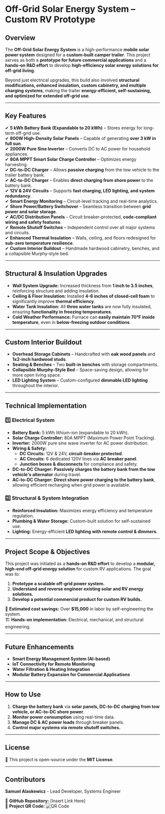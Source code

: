 # Off-Grid Solar Energy System – Custom RV Prototype

## Overview

The **Off-Grid Solar Energy System** is a high-performance **mobile solar power system** designed for a **custom-built camper trailer**. This project serves as both a **prototype for future commercial applications** and a **hands-on R&D effort** to develop **high-efficiency solar energy solutions for off-grid living**.

Beyond just electrical upgrades, this build also involved **structural modifications, enhanced insulation, custom cabinetry, and multiple charging systems**, making the trailer **energy-efficient, self-sustaining, and optimized for extended off-grid use**.

---

## **Key Features**
✔ **5 kWh Battery Bank (Expandable to 20 kWh)** – Stores energy for long-term off-grid use.  
✔ **800W High-Density Solar Panels** – Capable of generating **over 3 kW in full sun**.  
✔ **2000W Pure Sine Inverter** – Converts DC to AC power for household appliances.  
✔ **80A MPPT Smart Solar Charge Controller** – Optimizes energy harvesting.  
✔ **DC-to-DC Charger** – Allows **passive charging** from the tow vehicle to the trailer battery bank.  
✔ **AC-to-DC Charger** – Enables **direct charging from shore power** to the battery bank.  
✔ **12V & 24V Circuits** – Supports **fast charging, LED lighting, and system redundancy**.  
✔ **Smart Energy Monitoring** – Circuit-level tracking and real-time analytics.  
✔ **Shore Power/Battery Switchover** – Seamless transition between **grid power and solar storage**.  
✔ **AC/DC Distribution Panels** – Circuit breaker-protected, **code-compliant wiring and safety features**.  
✔ **Remote Shutoff Switches** – Independent control over all major systems and circuits.  
✔ **Enhanced Thermal Insulation** – Walls, ceiling, and floors redesigned for **sub-zero temperature resilience**.  
✔ **Custom Interior Buildout** – Handmade hardwood cabinetry, benches, and a collapsible Murphy-style bed.  

---

## **Structural & Insulation Upgrades**
- **Wall System Upgrade:** Increased thickness from **1 inch to 3.5 inches**, reinforcing structure and adding insulation.  
- **Ceiling & Floor Insulation:** Installed **4-6 inches of closed-cell foam** to significantly improve **thermal efficiency**.  
- **Water Tank Insulation:** All **three water tanks** are now fully insulated, ensuring **functionality in freezing temperatures**.  
- **Cold Weather Performance:** Furnace can **easily maintain 70°F inside temperature**, even in **below-freezing outdoor conditions**.  

---

## **Custom Interior Buildout**
- **Overhead Storage Cabinets** – Handcrafted with **oak wood panels** and **1x2-inch hardwood studs**.  
- **Seating & Benches** – Two **built-in benches** with storage compartments.  
- **Collapsible Murphy-Style Bed** – Space-saving design, allowing for more open living space.  
- **LED Lighting System** – Custom-configured **dimmable LED lighting** throughout the interior.  

---

## **Technical Implementation**
### **1️⃣ Electrical System**
- **Battery Bank:** 5 kWh lithium-ion (expandable to 20 kWh).  
- **Solar Charge Controller:** 80A MPPT (Maximum Power Point Tracking).  
- **Inverter:** 2000W pure sine wave inverter for AC power distribution.  
- **Wiring & Safety:**  
  - **DC Circuits:** 12V & 24V, **circuit-breaker protected**.  
  - **AC Circuits:** 6 dedicated 120V lines via **AC breaker panel**.  
  - **Junction boxes & disconnects** for compliance and safety.  
- **DC-to-DC Charger:** **Passively charges the battery bank from the tow vehicle's alternator** during travel.  
- **AC-to-DC Charger:** **Direct shore power charging to the battery bank**, allowing efficient recharging when grid power is available.  

### **2️⃣ Structural & System Integration**
- **Reinforced Insulation:** Maximizes energy efficiency and temperature regulation.  
- **Plumbing & Water Storage:** Custom-built solution for self-sustained use.  
- **Lighting:** Energy-efficient **LED lighting with remote control & dimmers**.  

---

## **Project Scope & Objectives**
This project was initiated as a **hands-on R&D effort** to develop a **modular, high-end off-grid energy solution** for custom RV applications. The goal was to:  
1. **Prototype a scalable off-grid power system.**  
2. **Understand and reverse engineer existing solar and RV energy solutions.**  
3. **Develop a potential commercial product for custom RV builds.**  

🚀 **Estimated cost savings:** Over **$15,000** in labor by self-engineering the system.  
🏗️ **Hands-on implementation:** Electrical, mechanical, and structural engineering.  

---

## **Future Enhancements**
- **Smart Energy Management System (AI-based)**  
- **IoT Connectivity for Remote Monitoring**  
- **Water Filtration & Heating Integration**  
- **Modular Battery Expansion for Commercial Applications**  

---

## **How to Use**
1. **Charge the battery bank** via **solar panels, DC-to-DC charging from tow vehicle, or AC-to-DC shore power**.  
2. **Monitor power consumption** using real-time data.  
3. **Manage DC & AC power loads** through breaker panels.  
4. **Control major systems via remote shutoff switches.**  

---

## **License**
📜 This project is open-source under the **MIT License**.

---

## **Contributors**
**Samuel Alaskewicz** - Lead Developer, Systems Engineer  

📌 **GitHub Repository:** [Insert Link Here]  
📌 **Project QR Code:** ![QR Code](github_qr_code.png)  
